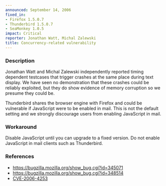 ```yaml
---
announced: September 14, 2006
fixed_in:
- Firefox 1.5.0.7
- Thunderbird 1.5.0.7
- SeaMonkey 1.0.5
impact: Critical
reporter: Jonathan Watt, Michal Zalewski
title: Concurrency-related vulnerability
---
```


<h3>Description</h3>

<p>Jonathan Watt and Michal Zalewski independently reported timing dependent
testcases that trigger crashes at the same place during text display.
We have seen no demonstration that these crashes could be reliably
exploited, but they do show evidence of memory corruption so we presume
they could be.</p>

<p class="note">Thunderbird shares the browser engine with Firefox
and could be vulnerable if JavaScript were to be enabled in mail. This is not
the default setting and we strongly discourage users from enabling
JavaScript in mail.</p>

<h3>Workaround</h3>

<p>Disable JavaScript until you can upgrade to a fixed version. Do not enable
JavaScript in mail clients such as Thunderbird.</p>

<h3>References</h3>

<ul>
<li><a href="https://bugzilla.mozilla.org/show_bug.cgi?id=345071">
https://bugzilla.mozilla.org/show_bug.cgi?id=345071</a></li>
<li><a href="https://bugzilla.mozilla.org/show_bug.cgi?id=348514">
https://bugzilla.mozilla.org/show_bug.cgi?id=348514</a></li>
<li><a class="ex-ref" href="http://cve.mitre.org/cgi-bin/cvename.cgi?name=CVE-2006-4253">
CVE-2006-4253</a></li>
</ul>



